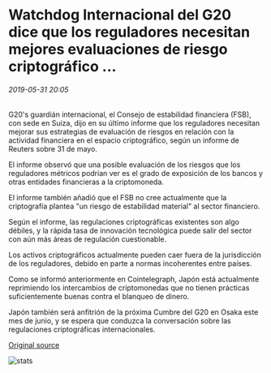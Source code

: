 # Watchdog Internacional del G20 dice que los reguladores necesitan mejores evaluaciones de riesgo criptográfico ...

###### 2019-05-31 20:05

G20's guardián internacional, el Consejo de estabilidad financiera (FSB), con sede en Suiza, dijo en su último informe que los reguladores necesitan mejorar sus estrategias de evaluación de riesgos en relación con la actividad financiera en el espacio criptográfico, según un informe de Reuters sobre 31 de mayo.

El informe observó que una posible evaluación de los riesgos que los reguladores métricos podrían ver es el grado de exposición de los bancos y otras entidades financieras a la criptomoneda.

El informe también añadió que el FSB no cree actualmente que la criptografía plantea "un riesgo de estabilidad material" al sector financiero.

Según el informe, las regulaciones criptográficas existentes son algo débiles, y la rápida tasa de innovación tecnológica puede salir del sector con aún más áreas de regulación cuestionable.

Los activos criptográficos actualmente pueden caer fuera de la jurisdicción de los reguladores, debido en parte a normas incoherentes entre países.

Como se informó anteriormente en Cointelegraph, Japón está actualmente reprimiendo los intercambios de criptomonedas que no tienen prácticas suficientemente buenas contra el blanqueo de dinero.

Japón también será anfitrión de la próxima Cumbre del G20 en Osaka este mes de junio, y se espera que conduzca la conversación sobre las regulaciones criptográficas internacionales.

[Original source](https://cointelegraph.com/news/g20-international-watchdog-says-regulators-need-better-crypto-risk-assessments)

![stats](https://c.statcounter.com/11760860/0/a89fa40b/1/ "stats")